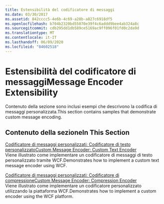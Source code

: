 ```yaml
---
title: Estensibilità del codificatore di messaggi
ms.date: 03/30/2017
ms.assetid: 842cccc5-4e6b-4c69-a28b-a827c6918df5
ms.openlocfilehash: b704b2320bd55070e39f4c6addd9bee4ab324a8c
ms.sourcegitcommit: cdb295dd1db589ce5169ac9ff096f01fd0c2da9d
ms.translationtype: MT
ms.contentlocale: it-IT
ms.lasthandoff: 06/09/2020
ms.locfileid: "84602518"
---
```

# <a name="message-encoder-extensibility"></a><span data-ttu-id="ddf63-102">Estensibilità del codificatore di messaggi</span><span class="sxs-lookup"><span data-stu-id="ddf63-102">Message Encoder Extensibility</span></span>
<span data-ttu-id="ddf63-103">Contenuto della sezione sono inclusi esempi che descrivono la codifica di messaggi personalizzata.</span><span class="sxs-lookup"><span data-stu-id="ddf63-103">This section contains samples that demonstrate custom message encoding.</span></span>  
  
## <a name="in-this-section"></a><span data-ttu-id="ddf63-104">Contenuto della sezione</span><span class="sxs-lookup"><span data-stu-id="ddf63-104">In This Section</span></span>  
 [<span data-ttu-id="ddf63-105">Codificatore di messaggi personalizzati: Codificatore di testo personalizzato</span><span class="sxs-lookup"><span data-stu-id="ddf63-105">Custom Message Encoder: Custom Text Encoder</span></span>](custom-message-encoder-custom-text-encoder.md)  
 <span data-ttu-id="ddf63-106">Viene illustrato come implementare un codificatore di messaggi di testo personalizzato tramite WCF.</span><span class="sxs-lookup"><span data-stu-id="ddf63-106">Demonstrates how to implement a custom text message encoder using WCF.</span></span>  
  
 [<span data-ttu-id="ddf63-107">Codificatore di messaggi personalizzati: Codificatore di compressione</span><span class="sxs-lookup"><span data-stu-id="ddf63-107">Custom Message Encoder: Compression Encoder</span></span>](custom-message-encoder-compression-encoder.md)  
 <span data-ttu-id="ddf63-108">Viene illustrato come implementare un codificatore personalizzato utilizzando la piattaforma WCF.</span><span class="sxs-lookup"><span data-stu-id="ddf63-108">Demonstrates how to implement a custom encoder using the WCF platform.</span></span>
